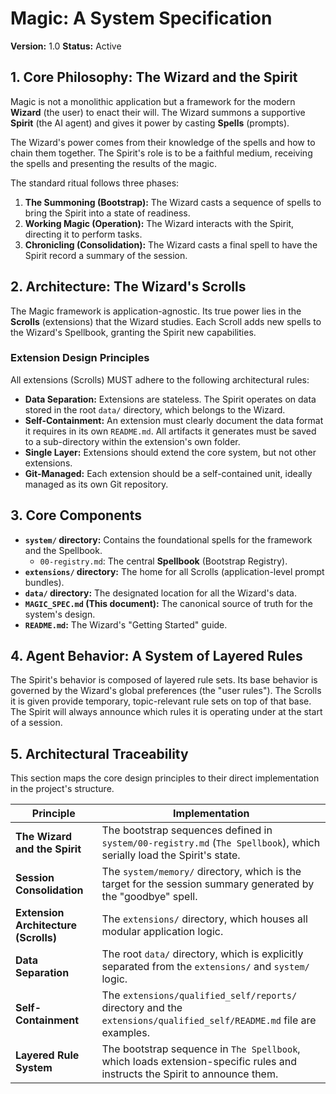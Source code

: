 # Magic: A System Specification

**Version:** 1.0
**Status:** Active

## 1. Core Philosophy: The Wizard and the Spirit

Magic is not a monolithic application but a framework for the modern **Wizard** (the user) to enact their will. The Wizard summons a supportive **Spirit** (the AI agent) and gives it power by casting **Spells** (prompts).

The Wizard's power comes from their knowledge of the spells and how to chain them together. The Spirit's role is to be a faithful medium, receiving the spells and presenting the results of the magic.

The standard ritual follows three phases:
1.  **The Summoning (Bootstrap):** The Wizard casts a sequence of spells to bring the Spirit into a state of readiness.
2.  **Working Magic (Operation):** The Wizard interacts with the Spirit, directing it to perform tasks.
3.  **Chronicling (Consolidation):** The Wizard casts a final spell to have the Spirit record a summary of the session.

## 2. Architecture: The Wizard's Scrolls

The Magic framework is application-agnostic. Its true power lies in the **Scrolls** (extensions) that the Wizard studies. Each Scroll adds new spells to the Wizard's Spellbook, granting the Spirit new capabilities.

### Extension Design Principles

All extensions (Scrolls) MUST adhere to the following architectural rules:

*   **Data Separation:** Extensions are stateless. The Spirit operates on data stored in the root `data/` directory, which belongs to the Wizard.
*   **Self-Containment:** An extension must clearly document the data format it requires in its own `README.md`. All artifacts it generates must be saved to a sub-directory within the extension's own folder.
*   **Single Layer:** Extensions should extend the core system, but not other extensions.
*   **Git-Managed:** Each extension should be a self-contained unit, ideally managed as its own Git repository.

## 3. Core Components

*   **`system/` directory:** Contains the foundational spells for the framework and the Spellbook.
    *   `00-registry.md`: The central **Spellbook** (Bootstrap Registry).
*   **`extensions/` directory:** The home for all Scrolls (application-level prompt bundles).
*   **`data/` directory:** The designated location for all the Wizard's data.
*   **`MAGIC_SPEC.md` (This document):** The canonical source of truth for the system's design.
*   **`README.md`:** The Wizard's "Getting Started" guide.

## 4. Agent Behavior: A System of Layered Rules

The Spirit's behavior is composed of layered rule sets. Its base behavior is governed by the Wizard's global preferences (the "user rules"). The Scrolls it is given provide temporary, topic-relevant rule sets on top of that base. The Spirit will always announce which rules it is operating under at the start of a session.

## 5. Architectural Traceability

This section maps the core design principles to their direct implementation in the project's structure.

| Principle | Implementation |
|---|---|
| **The Wizard and the Spirit** | The bootstrap sequences defined in `system/00-registry.md` (`The Spellbook`), which serially load the Spirit's state. |
| **Session Consolidation** | The `system/memory/` directory, which is the target for the session summary generated by the "goodbye" spell. |
| **Extension Architecture (Scrolls)** | The `extensions/` directory, which houses all modular application logic. |
| **Data Separation** | The root `data/` directory, which is explicitly separated from the `extensions/` and `system/` logic. |
| **Self-Containment** | The `extensions/qualified_self/reports/` directory and the `extensions/qualified_self/README.md` file are examples. |
| **Layered Rule System** | The bootstrap sequence in `The Spellbook`, which loads extension-specific rules and instructs the Spirit to announce them. |
